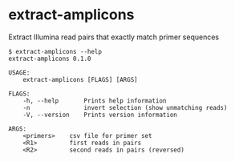 # extract-amplicons
Extract Illumina read pairs that exactly match primer sequences

```
$ extract-amplicons --help
extract-amplicons 0.1.0

USAGE:
    extract-amplicons [FLAGS] [ARGS]

FLAGS:
    -h, --help       Prints help information
    -n               invert selection (show unmatching reads)
    -V, --version    Prints version information

ARGS:
    <primers>    csv file for primer set
    <R1>         first reads in pairs
    <R2>         second reads in pairs (reversed)
```
